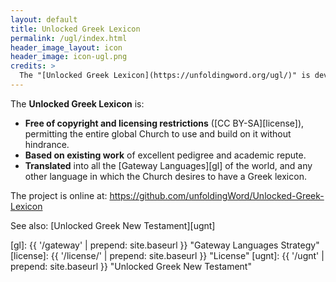 ```yaml
---
layout: default
title: Unlocked Greek Lexicon
permalink: /ugl/index.html
header_image_layout: icon
header_image: icon-ugl.png
credits: >
  The "[Unlocked Greek Lexicon](https://unfoldingword.org/ugl/)" is developed by [Wycliffe Associates](https://wycliffeassociates.org/) and the [Door43 World Missions Community](https://door43.org/) made available under a [Creative Commons Attribution-Share Alike 4.0 International](https://creativecommons.org/licenses/by-sa/4.0/) license.
---
```


The **Unlocked Greek Lexicon** is:

- **Free of copyright and licensing restrictions** ([CC BY-SA][license]), permitting the entire global Church to use and build on it without hindrance.
- **Based on existing work** of excellent pedigree and academic repute.
- **Translated** into all the [Gateway Languages][gl] of the world, and any other language in which the Church desires to have a Greek lexicon.

The project is online at: <https://github.com/unfoldingWord/Unlocked-Greek-Lexicon>

See also: [Unlocked Greek New Testament][ugnt]

[gl]: {{ '/gateway' | prepend: site.baseurl }} "Gateway Languages Strategy"
[license]: {{ '/license/' | prepend: site.baseurl }} "License"
[ugnt]: {{ '/ugnt' | prepend: site.baseurl }} "Unlocked Greek New Testament"
